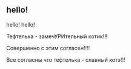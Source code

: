 ## hello!
hello!
hello!

Тефтелька -  замечУРИтельный котик!!!

Совершенно с этим согласен!!!!

Все согласны что тефтелька - славный котэ!!!
